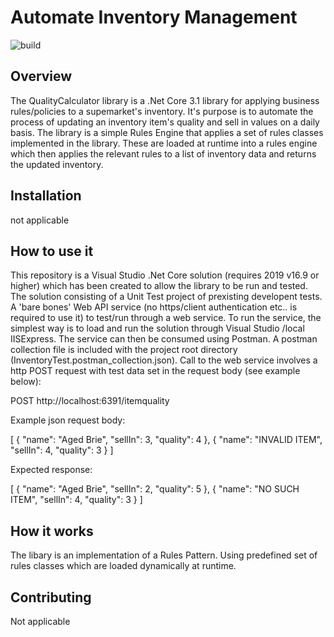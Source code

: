 # Automate Inventory Management
![build](https://github.com/menono-uk/SellInRuleEngine.git)


## Overview
The QualityCalculator library is a .Net Core 3.1 library for applying business rules/policies to a supemarket's inventory. It's purpose is to automate the process of updating an inventory item's quality and sell in values on a daily basis. The library is a simple Rules Engine that applies a set of rules classes implemented in the library. These are loaded at runtime into a rules engine which then applies the relevant rules to a list of inventory data and returns the updated inventory.

## Installation

not applicable

## How to use it

This repository is a Visual Studio .Net Core solution (requires 2019 v16.9 or higher) which has been created to allow the library to be run and tested.  The solution consisting of a Unit Test project of prexisting developent tests. A 'bare bones' Web API service (no https/client authentication etc.. is required to use it) to test/run through a web service.  To run the service, the simplest way is to load and run the solution through Visual Studio /local IISExpress. The service can then be consumed using Postman.  A postman collection file is included with the project root directory (InventoryTest.postman_collection.json).  Call to the web service involves a http POST request with test data set in the request body (see example below):

POST http://localhost:6391/itemquality

Example json request body:

[
    {
        "name": "Aged Brie",
        "sellIn": 3,
        "quality": 4
    },
    {
        "name": "INVALID ITEM",
        "sellIn": 4,
        "quality": 3
    }
]

Expected response:

[
    {
        "name": "Aged Brie",
        "sellIn": 2,
        "quality": 5
    },
    {
        "name": "NO SUCH ITEM",
        "sellIn": 4,
        "quality": 3
    }
]


## How it works
The libary is an implementation of a Rules Pattern.  Using predefined set of rules classes which are loaded dynamically at runtime. 

## Contributing

Not applicable


